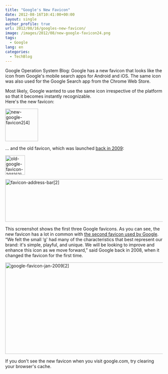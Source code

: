 ```yaml
---
title: "Google's New Favicon"
date: 2012-08-16T10:41:00+00:00
layout: single
author_profile: true
url: 2012/08/16/googles-new-favicon/
image: /images/2012/08/new-google-favicon24.png
tags:
  - Google
lang: en
categories: 
  - TechBlog
---
```

Google Operation System Blog: Google has a new favicon that looks like the icon from Google's mobile search apps for Android and iOS. The same icon was also used for the Google Search app from the Chrome Web Store.

Most likely, Google wanted to use the same icon irrespective of the platform so that it becomes instantly recognizable.  
Here's the new favicon:

[<img class="alignnone size-full wp-image-6613" alt="new-google-favicon2[4]" src="/images/2012/08/new-google-favicon24.png" width="105" height="104" />](/images/2012/08/new-google-favicon24.png)

… and the old favicon, which was launched [back in 2009](http://googlesystem.blogspot.com/2009/01/new-google-favicon.html):

[<img class="alignnone size-full wp-image-6614" alt="old-google-favicon-2012[2]" src="/images/2012/08/old-google-favicon-20122.png" width="63" height="62" />](/images/2012/08/old-google-favicon-20122.png)

[<img class="alignnone size-full wp-image-6611" alt="favicon-address-bar[2]" src="/images/2012/08/favicon-address-bar2.png" width="508" height="136" srcset="/images/2012/08/favicon-address-bar2.png 508w, /images/2012/08/favicon-address-bar2-300x80.png 300w" sizes="(max-width: 508px) 100vw, 508px" />](/images/2012/08/favicon-address-bar2.png)

This screenshot shows the first three Google favicons. As you can see, the new favicon has a lot in common with [the second favicon used by Google](http://googlesystem.blogspot.com/2008/05/new-google-favicon.html). “We felt the small &#8216;g' had many of the characteristics that best represent our brand: it's simple, playful, and unique. We will be looking to improve and enhance this icon as we move forward,” said Google back in 2008, when it changed the favicon for the first time.

[<img class="alignnone size-full wp-image-6612" alt="google-favicon-jan-2009[2]" src="/images/2012/08/google-favicon-jan-20092.png" width="572" height="292" srcset="/images/2012/08/google-favicon-jan-20092.png 572w, /images/2012/08/google-favicon-jan-20092-300x153.png 300w" sizes="(max-width: 572px) 100vw, 572px" />](/images/2012/08/google-favicon-jan-20092.png)

If you don't see the new favicon when you visit google.com, try clearing your browser's cache.